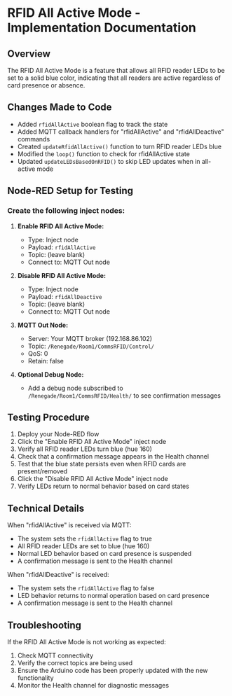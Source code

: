 # RFID All Active Mode - Implementation Documentation

## Overview
The RFID All Active Mode is a feature that allows all RFID reader LEDs to be set to a solid blue color, indicating that all readers are active regardless of card presence or absence.

## Changes Made to Code
- Added `rfidAllActive` boolean flag to track the state
- Added MQTT callback handlers for "rfidAllActive" and "rfidAllDeactive" commands
- Created `updateRfidAllActive()` function to turn RFID reader LEDs blue
- Modified the `loop()` function to check for rfidAllActive state
- Updated `updateLEDsBasedOnRFID()` to skip LED updates when in all-active mode

## Node-RED Setup for Testing

### Create the following inject nodes:

1. **Enable RFID All Active Mode:**
   - Type: Inject node
   - Payload: `rfidAllActive`
   - Topic: (leave blank)
   - Connect to: MQTT Out node

2. **Disable RFID All Active Mode:**
   - Type: Inject node
   - Payload: `rfidAllDeactive`
   - Topic: (leave blank)
   - Connect to: MQTT Out node

3. **MQTT Out Node:**
   - Server: Your MQTT broker (192.168.86.102)
   - Topic: `/Renegade/Room1/CommsRFID/Control/`
   - QoS: 0
   - Retain: false

4. **Optional Debug Node:**
   - Add a debug node subscribed to `/Renegade/Room1/CommsRFID/Health/` to see confirmation messages

## Testing Procedure

1. Deploy your Node-RED flow
2. Click the "Enable RFID All Active Mode" inject node
3. Verify all RFID reader LEDs turn blue (hue 160)
4. Check that a confirmation message appears in the Health channel
5. Test that the blue state persists even when RFID cards are present/removed
6. Click the "Disable RFID All Active Mode" inject node
7. Verify LEDs return to normal behavior based on card states

## Technical Details

When "rfidAllActive" is received via MQTT:
- The system sets the `rfidAllActive` flag to true
- All RFID reader LEDs are set to blue (hue 160)
- Normal LED behavior based on card presence is suspended
- A confirmation message is sent to the Health channel

When "rfidAllDeactive" is received:
- The system sets the `rfidAllActive` flag to false
- LED behavior returns to normal operation based on card presence
- A confirmation message is sent to the Health channel

## Troubleshooting

If the RFID All Active Mode is not working as expected:
1. Check MQTT connectivity
2. Verify the correct topics are being used
3. Ensure the Arduino code has been properly updated with the new functionality
4. Monitor the Health channel for diagnostic messages
